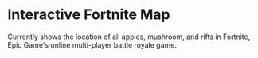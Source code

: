 # Interactive Fortnite Map

Currently shows the location of all apples, mushroom, and rifts in Fortnite, Epic Game's online multi-player battle royale game.
